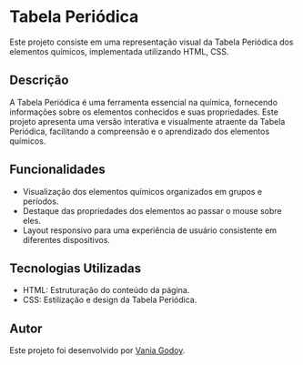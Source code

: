 # Tabela Periódica

Este projeto consiste em uma representação visual da Tabela Periódica dos elementos químicos, implementada utilizando HTML, CSS.

## Descrição

A Tabela Periódica é uma ferramenta essencial na química, fornecendo informações sobre os elementos conhecidos e suas propriedades. Este projeto apresenta uma versão interativa e visualmente atraente da Tabela Periódica, facilitando a compreensão e o aprendizado dos elementos químicos.

## Funcionalidades

- Visualização dos elementos químicos organizados em grupos e períodos.
- Destaque das propriedades dos elementos ao passar o mouse sobre eles.
- Layout responsivo para uma experiência de usuário consistente em diferentes dispositivos.

## Tecnologias Utilizadas

- HTML: Estruturação do conteúdo da página.
- CSS: Estilização e design da Tabela Periódica.

## Autor

Este projeto foi desenvolvido por [Vania Godoy](https://github.com/VaniaGodoy).

